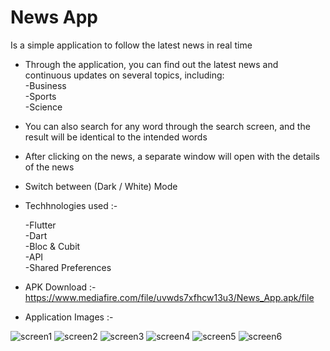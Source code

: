 <h1>News App</h1>
Is a simple application to follow the latest news in real time

- Through the application, you can find out the latest news and continuous updates on several topics, including: <br>
  -Business <br>
  -Sports <br>
  -Science<br>

- You can also search for any word through the search screen, and the result will be identical to the intended words

- After clicking on the news, a separate window will open with the details of the news

- Switch between (Dark / White) Mode

- Techhnologies used :- 

  -Flutter<br>
  -Dart<br>
  -Bloc & Cubit<br>
  -API<br>
  -Shared Preferences<br>

- APK Download :- https://www.mediafire.com/file/uvwds7xfhcw13u3/News_App.apk/file

- Application Images :-

![screen1](https://github.com/AhmedGSonbol/New-App/assets/126677774/490ae741-6d7b-4fe4-b67c-2ad64a693ea5)
![screen2](https://github.com/AhmedGSonbol/New-App/assets/126677774/4e0fd684-de1a-498f-b398-0778d82c37b8)
![screen3](https://github.com/AhmedGSonbol/New-App/assets/126677774/52cf2bdf-0fbb-47a2-aef2-f2821415fae1)
![screen4](https://github.com/AhmedGSonbol/New-App/assets/126677774/42a4f769-7e5f-4615-bc0b-60a1993b6d7e)
![screen5](https://github.com/AhmedGSonbol/New-App/assets/126677774/2dd825cd-148f-45d8-a6f3-e84026dc577f)
![screen6](https://github.com/AhmedGSonbol/New-App/assets/126677774/453a9b34-39ea-48a8-95e0-34a503627d09)


